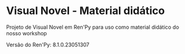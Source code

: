 # Visual Novel - Material didático
Projeto de Visual Novel em Ren'Py para uso como material didático do nosso workshop

Versão do Ren'Py: 8.1.0.23051307
